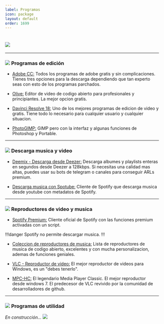 ```yaml
---
label: Programas
icon: package
layout: default
order: 1699
---
```


# ![](https://i.postimg.cc/Z0ztwDJ1/banner-items-lcdh.png)

---


### ![](https://i.postimg.cc/fyHqs50r/Proyecto-nuevo-2.png) **Programas de edición**

- [Adobe CC:](https://noiroom.tech/Tutoriales/adobeCC)
Todos los programas de adobe gratis y sin complicaciones. Tienes tres opciones para la descarga dependiendo que tan experto seas con esto de los programas parchados.


- [Olive:](https://www.olivevideoeditor.org/)
Editor de video de codigo abierto para profesionales y principiantes. La mejor opcion gratis.


- [Davinci Resolve 18:](https://www.blackmagicdesign.com/products/davinciresolve)
Uno de los mejores programas de edicion de video y gratis. Tiene todo lo necesario para cualquier usuario y cualquier situacion.


- [PhotoGIMP:](https://noiroom.tech/Escritorio/e-diseño#editores-de-imagenes)
GIMP pero con la interfaz y algunas funciones de Photoshop y Portable.


---


### ![](https://i.postimg.cc/fyHqs50r/Proyecto-nuevo-2.png) **Descarga musica y video**

- [Deemix - Descarga desde Deezer:](https://noiroom.tech/Tutoriales/deemix#deemix-downloader-guia-pc)
Descarga albumes y playlists enteras en segundos desde Deezer a 128kbps. Si necesitas una calidad mas altas, puedes usar su bots de telegram o canales para conseguir ARLs premium.


- [Descarga musica con Spotube:](https://spotube.netlify.app/)
Cliente de Spotify que descarga musica desde youtube con metadatos de Spotify.


---


### ![](https://i.postimg.cc/fyHqs50r/Proyecto-nuevo-2.png) **Reproductores de video y musica**

- [Spotify Premium:](https://noiroom.tech/Tutoriales/spotify-premium)
Cliente oficial de Spotify con las funciones premium activadas con un script. 

!!!danger
Spotify no permite descargar musica.
!!!


- [Coleccion de reproductores de musica:](https://noiroom.tech/Escritorio/e-musica)
Lista de reproductores de musica de codigo abierto, excelentes y con mucha personalizacion, ademas de funciones geniales.


- [VLC - Reproductor de video:](https://www.videolan.org/vlc/download-windows.html)
El mejor reproductor de videos para Windows, es un "debes tenerlo".


- [MPC-HC:](https://github.com/clsid2/mpc-hc/releases/)
El legendario Media Player Classic. El mejor reproductor desde windows 7. El predecesor de VLC revivido por la comunidad de desarrolladores de github.


---

### ![](https://i.postimg.cc/fyHqs50r/Proyecto-nuevo-2.png) **Programas de utilidad**


*En construcción... ![](https://images-ext-1.discordapp.net/external/4YQiWQevguiDbfOGmq5orfGp-lMulNDAHYaXL-aHh5M/https/i.imgur.com/tFp98Tp.png?width=31&height=31)*
